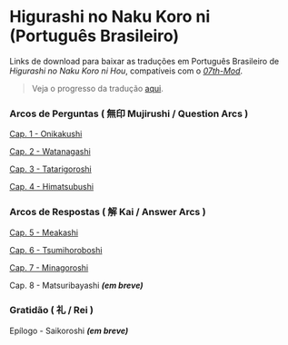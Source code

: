 # Higurashi no Naku Koro ni (Português Brasileiro)

Links de download para baixar as traduções em Português Brasileiro de _Higurashi no Naku Koro ni Hou_, compatíveis com o [_07th-Mod_](https://07th-mod.com).

> Veja o progresso da tradução [aqui](https://docs.google.com/spreadsheets/d/1DJBlp_bFBwAQXBYrzT40BAT_f6Fqlx79bGgSV1eawLs).

### Arcos de Perguntas ( 無印 Mujirushi / Question Arcs )

[Cap. 1 - Onikakushi](https://github.com/0Mateus/onikakushi/releases/latest)

[Cap. 2 - Watanagashi](https://github.com/0Mateus/watanagashi/releases/latest)

[Cap. 3 - Tatarigoroshi](https://github.com/0Mateus/tatarigoroshi/releases/latest)

[Cap. 4 - Himatsubushi](https://github.com/0Mateus/himatsubushi/releases/latest)

### Arcos de Respostas ( 解 Kai / Answer Arcs )

[Cap. 5 - Meakashi](https://github.com/0Mateus/meakashi/releases/latest)

[Cap. 6 - Tsumihoroboshi](https://github.com/0Mateus/tsumihoroboshi/releases/latest)

[Cap. 7 - Minagoroshi](https://github.com/Miracle-Translations/minagoroshi/releases/latest)

Cap. 8 - Matsuribayashi ***(em breve)***

### Gratidão ( 礼 / Rei )

Epílogo - Saikoroshi ***(em breve)***
